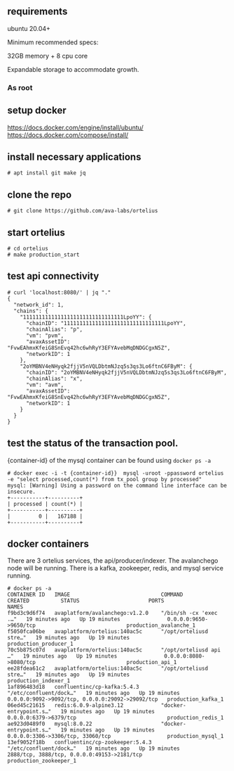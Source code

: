 ## requirements

ubuntu 20.04+

Minimum recommended specs:

32GB memory + 8 cpu core

Expandable storage to accommodate growth.

### As root

## setup docker

https://docs.docker.com/engine/install/ubuntu/
https://docs.docker.com/compose/install/

## install necessary applications
```
# apt install git make jq
```

## clone the repo
```
# git clone https://github.com/ava-labs/ortelius
```

## start ortelius
```
# cd ortelius
# make production_start
```

## test api connectivity
```
# curl 'localhost:8080/' | jq "."
{
  "network_id": 1,
  "chains": {
    "11111111111111111111111111111111LpoYY": {
      "chainID": "11111111111111111111111111111111LpoYY",
      "chainAlias": "p",
      "vm": "pvm",
      "avaxAssetID": "FvwEAhmxKfeiG8SnEvq42hc6whRyY3EFYAvebMqDNDGCgxN5Z",
      "networkID": 1
    },
    "2oYMBNV4eNHyqk2fjjV5nVQLDbtmNJzq5s3qs3Lo6ftnC6FByM": {
      "chainID": "2oYMBNV4eNHyqk2fjjV5nVQLDbtmNJzq5s3qs3Lo6ftnC6FByM",
      "chainAlias": "x",
      "vm": "avm",
      "avaxAssetID": "FvwEAhmxKfeiG8SnEvq42hc6whRyY3EFYAvebMqDNDGCgxN5Z",
      "networkID": 1
    }
  }
}

```


## test the status of the transaction pool.

{container-id} of the mysql container can be found using `docker ps -a`

```
# docker exec -i -t {container-id}}  mysql -uroot -ppassword ortelius -e "select processed,count(*) from tx_pool group by processed"
mysql: [Warning] Using a password on the command line interface can be insecure.
+-----------+----------+
| processed | count(*) |
+-----------+----------+
|         0 |   167188 |
+-----------+----------+

```

## docker containers

There are 3 ortelius services, the api/producer/indexer.
The avalanchego node will be running.
There is a kafka, zookeeper, redis, and mysql service running.

```
# docker ps -a
CONTAINER ID   IMAGE                             COMMAND                  CREATED          STATUS                      PORTS                                              NAMES
f9bd3c9d6f74   avaplatform/avalanchego:v1.2.0    "/bin/sh -cx 'exec .…"   19 minutes ago   Up 19 minutes               0.0.0.0:9650->9650/tcp                             production_avalanche_1
f5050fca06be   avaplatform/ortelius:140ac5c      "/opt/orteliusd stre…"   19 minutes ago   Up 19 minutes                                                                  production_producer_1
70c5b875c07d   avaplatform/ortelius:140ac5c      "/opt/orteliusd api …"   19 minutes ago   Up 19 minutes               0.0.0.0:8080->8080/tcp                             production_api_1
ee28fdea61c2   avaplatform/ortelius:140ac5c      "/opt/orteliusd stre…"   19 minutes ago   Up 19 minutes                                                                  production_indexer_1
1af896483d18   confluentinc/cp-kafka:5.4.3       "/etc/confluent/dock…"   19 minutes ago   Up 19 minutes               0.0.0.0:9092->9092/tcp, 0.0.0.0:29092->29092/tcp   production_kafka_1
06ed45c21615   redis:6.0.9-alpine3.12            "docker-entrypoint.s…"   19 minutes ago   Up 19 minutes               0.0.0.0:6379->6379/tcp                             production_redis_1
ae923d0489f0   mysql:8.0.22                      "docker-entrypoint.s…"   19 minutes ago   Up 19 minutes               0.0.0.0:3306->3306/tcp, 33060/tcp                  production_mysql_1
13ef9052f18b   confluentinc/cp-zookeeper:5.4.3   "/etc/confluent/dock…"   19 minutes ago   Up 19 minutes               2888/tcp, 3888/tcp, 0.0.0.0:49153->2181/tcp        production_zookeeper_1
```